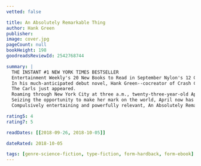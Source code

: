 ```yaml
---
vetted: false

title: An Absolutely Remarkable Thing
author: Hank Green
publisher: 
image: cover.jpg
pageCount: null
bookHeight: 198
goodreadsReviewId: 2542768744

summary: |
  THE INSTANT #1 NEW YORK TIMES BESTSELLER 
  Entertainment Weekly's 20 New Books to Read in September Nylon's 12 Great New Books to Read This September Newsweek's Best Books to Read in September 2018 Paste's 12 Best Novels of 2018 Library Journal's Best Debut Novels of 2018 BookPage's Most Anticipated Fall 2018 Fiction
  In his much-anticipated debut novel, Hank Green--cocreator of Crash Course, Vlogbrothers, and SciShow--spins a sweeping, cinematic tale about a young woman who becomes an overnight celebrity before realizing she's part of something bigger, and stranger, than anyone could have possibly imagined.
  The Carls just appeared.
  Roaming through New York City at three a.m., twenty-three-year-old April May stumbles across a giant sculpture. Delighted by its appearance and craftsmanship--like a ten-foot-tall Transformer wearing a suit of samurai armor--April and her best friend, Andy, make a video with it, which Andy uploads to YouTube. The next day, April wakes up to a viral video and a new life. News quickly spreads that there are Carls in dozens of cities around the world--from Beijing to Buenos Aires--and April, as their first documentarian, finds herself at the center of an intense international media spotlight.
  Seizing the opportunity to make her mark on the world, April now has to deal with the consequences her new particular brand of fame has on her relationships, her safety, and her own identity. And all eyes are on April to figure out not just what the Carls are, but what they want from us.
  Compulsively entertaining and powerfully relevant, An Absolutely Remarkable Thing grapples with big themes, including how the social internet is changing fame, rhetoric, and radicalization; how our culture deals with fear and uncertainty; and how vilification and adoration spring for the same dehumanization that follows a life in the public eye. The beginning of an exciting fiction career, An Absolutely Remarkable Thing is a bold and insightful novel of now.

rating5: 4
rating7: 5

readDates: [[2018-09-26, 2018-10-05]]

dateRated: 2018-10-05

tags: [genre-science-fiction, type-fiction, form-hardback, form-ebook]
---
```

